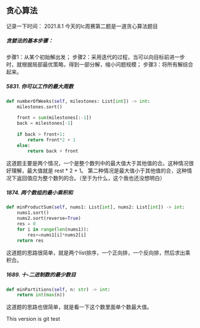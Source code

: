 ## 贪心算法

记录一下时间：
2021.8.1
今天的lc周赛第二题是一道贪心算法题目

##### 贪婪法的基本步骤：

步骤1：从某个初始解出发；
步骤2：采用迭代的过程，当可以向目标前进一步时，就根据局部最优策略，得到一部分解，缩小问题规模；
步骤3：将所有解综合起来。



##### 5831. 你可以工作的最大周数
```python
def numberOfWeeks(self, milestones: List[int]) -> int:
    milestones.sort()
        
    front = sum(milestones[:-1])
    back = milestones[-1]
        
    if back > front+1:
        return front*2 + 1
    else:
        return back + front
```
这道题主要是两个情况，一个是整个数列中的最大值大于其他值的合。这种情况很好理解，最大值就是 rest * 2 + 1。
第二种情况是最大值小于其他值的合，这种情况下返回值应为整个数列的合。（至于为什么，这个我也还没想明白）


##### 1874. 两个数组的最小乘积和
```python
def minProductSum(self, nums1: List[int], nums2: List[int]) -> int:
    nums1.sort()
    nums2.sort(reverse=True)
    res = 0
    for i in range(len(nums1)):
        res+=nums1[i]*nums2[i]
    return res
```
这道题的思路很简单，就是两个list排序，一个正向排，一个反向排，然后求出乘积合。

##### 1689. 十-二进制数的最少数目
```python
def minPartitions(self, n: str) -> int:
    return int(max(n))
```
这道题的思路也很简单，就是看一下这个数里面单个数最大值。

This version is git test
